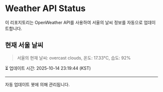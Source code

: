 
# Weather API Status

이 리포지토리는 OpenWeather API를 사용하여 서울의 날씨 정보를 자동으로 업데이트합니다.

## 현재 서울 날씨
> 서울의 현재 날씨: overcast clouds, 온도: 17.33°C, 습도: 92%

⏳ 업데이트 시간: 2025-10-14 23:19:44 (KST)

---
자동 업데이트 봇에 의해 관리됩니다.
